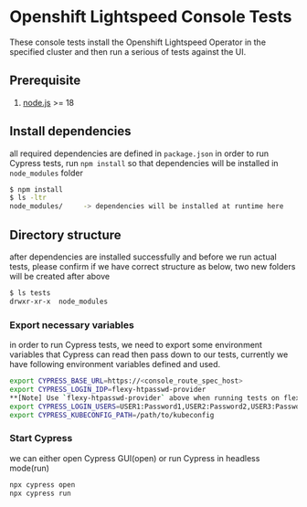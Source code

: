 # Openshift Lightspeed Console Tests
These console tests install the Openshift Lightspeed Operator in the specified cluster and then run a serious of tests against the UI.

## Prerequisite
1. [node.js](https://nodejs.org/) >= 18


## Install dependencies
all required dependencies are defined in `package.json` in order to run Cypress tests, run `npm install` so that dependencies will be installed in `node_modules` folder
```bash
$ npm install
$ ls -ltr
node_modules/     -> dependencies will be installed at runtime here
```

## Directory structure
after dependencies are installed successfully and before we run actual tests, please confirm if we have correct structure as below, two new folders will be created after above
```bash
$ ls tests
drwxr-xr-x  node_modules
````


### Export necessary variables
in order to run Cypress tests, we need to export some environment variables that Cypress can read then pass down to our tests, currently we have following environment variables defined and used.
```bash
export CYPRESS_BASE_URL=https://<console_route_spec_host>
export CYPRESS_LOGIN_IDP=flexy-htpasswd-provider
**[Note] Use `flexy-htpasswd-provider` above when running tests on flexy installed clusters and using any user other than kubeadmin. Use `kube:admin` when running tests as kubeadmin
export CYPRESS_LOGIN_USERS=USER1:Password1,USER2:Password2,USER3:Password3
export CYPRESS_KUBECONFIG_PATH=/path/to/kubeconfig
```
### Start Cypress
we can either open Cypress GUI(open) or run Cypress in headless mode(run)
```bash
npx cypress open
npx cypress run 

```
